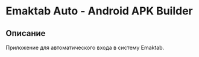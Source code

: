 # Emaktab Auto - Android APK Builder

## Описание
Приложение для автоматического входа в систему Emaktab.
